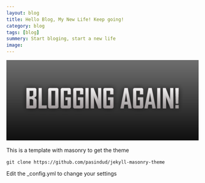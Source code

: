 ```yaml
---
layout: blog
title: Hello Blog, My New Life! Keep going!
category: blog
tags: [blog]  
summery: Start bloging, start a new life
image: 
---
```

![img](/images/blog/blogging-again.png)

This is a template with masonry to get the theme

```
git clone https://github.com/pasindud/jekyll-masonry-theme
```

Edit the _config.yml to change your settings
